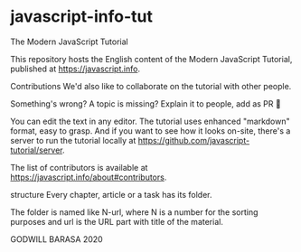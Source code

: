 # javascript-info-tut

The Modern JavaScript Tutorial

This repository hosts the English content of the Modern JavaScript Tutorial, published at https://javascript.info.



Contributions
We'd also like to collaborate on the tutorial with other people.

Something's wrong? A topic is missing? Explain it to people, add as PR 👏

You can edit the text in any editor. The tutorial uses enhanced "markdown" format, easy to grasp. And if you want to see how it looks on-site, there's a server to run the tutorial locally at https://github.com/javascript-tutorial/server.

The list of contributors is available at https://javascript.info/about#contributors.

structure
Every chapter, article or a task has its folder.

The folder is named like N-url, where N is a number for the sorting purposes and url is the URL part with title of the material.

GODWILL BARASA
2020
